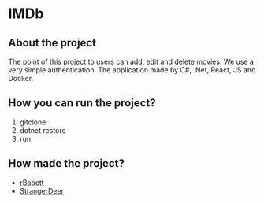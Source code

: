 # IMDb


## About the project
The point of this project to users can add, edit and delete movies. 
We use a very simple authentication.
The application made by C#, .Net, React, JS and Docker.


## How you can run the project?

1. gitclone
2. dotnet restore
3. run

## How made the project?
- [rBabett](https://github.com/rBabett)
- [StrangerDeer](https://github.com/StrangerDeer)
